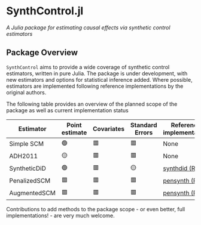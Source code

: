 # SynthControl.jl 

_A Julia package for estimating causal effects via synthetic control estimators_

## Package Overview

`SynthControl` aims to provide a wide coverage of synthetic control estimators, written in pure
Julia. The package is under development, with new estimators and options for statistical inference
added. Where possible, estimators are implemented following reference implementations by the
original authors.

The following table provides an overview of the planned scope of the package as well as current
implementation status 

| Estimator |  Point estimate  | Covariates |  Standard Errors  |  Reference implementation |
|-----------|--------|-------|------|-------|
| Simple SCM|   🟢   |  🟥  |  🟥  |  None |
| ADH2011   |   🟡   |  🟥  |  🟥  |  None |
| SyntheticDiD |  🟢  |  🟥  |  🟡 |  [synthdid (R)](https://github.com/synth-inference/synthdid) |
| PenalizedSCM |  🟥  |  🟥  |  🟥 |  [pensynth (R)](https://github.com/jeremylhour/pensynth) |
| AugmentedSCM |  🟥  |  🟥  |  🟥 |  [pensynth (R)](https://github.com/ebenmichael/augsynth) |  

Contributions to add methods to the package scope - or even better, full implementations! - are very
much welcome.
